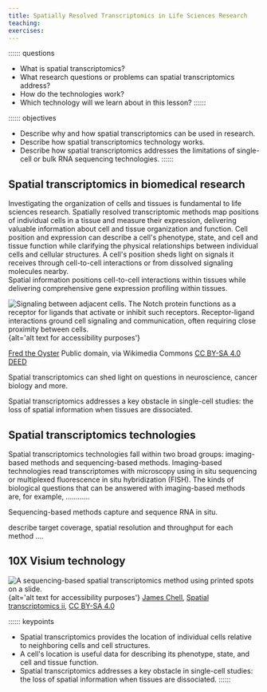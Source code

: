 ```yaml
---
title: Spatially Resolved Transcriptomics in Life Sciences Research
teaching:
exercises:
---
```


:::::: questions
 - What is spatial transcriptomics? 
 - What research questions or problems can spatial transcriptomics address?
 - How do the technologies work?
 - Which technology will we learn about in this lesson?
::::::

:::::: objectives
 - Describe why and how spatial transcriptomics can be used in research.
 - Describe how spatial transcriptomics technology works. 
 - Describe how spatial transcriptomics addresses the limitations of single-cell or bulk RNA sequencing technologies. 
::::::

## Spatial transcriptomics in biomedical research
Investigating the organization of cells and tissues is fundamental to life 
sciences research. Spatially resolved transcriptomic methods map positions of individual cells in a tissue and measure their expression, delivering valuable
information about cell and tissue organization and function. Cell position and
expression can describe a cell's phenotype, state, and cell and tissue function
while clarifying the physical relationships between individual cells and 
cellular structures. A cell's position sheds light on signals it receives 
through cell-to-cell interactions or from dissolved signaling molecules nearby.  
Spatial information positions cell-to-cell interactions within tissues while 
delivering comprehensive gene expression profiling within tissues. 

![Signaling between adjacent cells. The Notch protein functions as a receptor for ligands that activate or inhibit such receptors. Receptor-ligand interactions ground cell signaling and communication, often requiring close proximity between cells. ](https://upload.wikimedia.org/wikipedia/commons/0/04/Notchccr.svg){alt='alt text for accessibility purposes'}

<a href="https://commons.wikimedia.org/wiki/File:Notchccr.svg">Fred the Oyster</a> Public domain, via Wikimedia Commons <a href="https://creativecommons.org/licenses/by-sa/4.0/" rel="license">CC BY-SA 4.0 DEED</a>

Spatial 
transcriptomics can shed light on questions in neuroscience, cancer biology and 
more.  



Spatial transcriptomics addresses a key obstacle in single-cell studies: the 
loss of spatial information when tissues are dissociated.





## Spatial transcriptomics technologies
Spatial transcriptomics technologies fall within two broad groups: imaging-based
methods and sequencing-based methods. 
Imaging-based technologies read transcriptomes with microscopy using in situ 
sequencing or multiplexed fluorescence in situ hybridization (FISH).
The kinds of biological questions that can be answered with imaging-based 
methods are, for example, ............

Sequencing-based methods capture and sequence RNA in situ.


describe target coverage, spatial resolution and throughput for each method ....

## 10X Visium technology

![A sequencing-based spatial transcriptomics method using printed spots on a slide. ](https://upload.wikimedia.org/wikipedia/commons/1/14/Spatial_transcriptomics_ii.png){alt='alt text for
accessibility purposes'}
<a href="https://commons.wikimedia.org/wiki/User:Jasquatch">James Chell</a>, <a href="https://commons.wikimedia.org/wiki/File:Spatial_transcriptomics_ii. png">Spatial transcriptomics ii</a>, <a href="https://creativecommons.org/licenses/by-sa/4.0/legalcode" rel="license">CC BY-SA 4.0</a>

:::::: keypoints
 - Spatial transcriptomics provides the location of individual cells relative to neighboring cells and cell structures.
 - A cell's location is useful data for describing its phenotype, state, and cell and tissue function.
 - Spatial transcriptomics addresses a key obstacle in single-cell studies: the loss of spatial information when tissues are dissociated.
::::::
